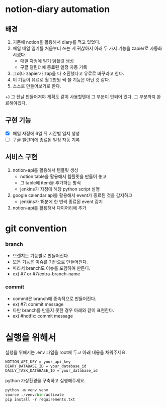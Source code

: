 # notion-diary automation

## 배경
1. 기존에 notion을 활용해서 diary를 적고 있었다.
2. 매일 매일 일기를 처음부터 쓰는 게 귀찮아서 아래 두 가지 기능을 zapier로 자동화시켰다.
   - 매일 자정에 일기 템플릿 생성 
   - 구글 캘린더에 종료된 일정 자동 기록
3. 그러나 zapier가 zap을 다 소진했다고 유료로 바꾸라고 한다.
4. 이 기능이 유료로 월 2만원 씩 쓸 기능은 아닌 것 같다.
5. 스스로 만들어보기로 한다.

+) 그 전날 만들어져야 계획도 같이 사용할텐데 그 부분이 안되어 있다. 그 부분까지 완료해야겠다.

## 구현 기능
- [X] 매일 자정에 6일 뒤 시간별 일지 생성
- [ ] 구글 캘린더에 종료된 일정 자동 기록 

## 서비스 구현
1. notion-api를 활용해서 템플릿 생성
   - notion table을 활용해서 템플릿을 만들어 놓고
   - 그 table에 item을 추가하는 방식
   - jenkins가 자정에 해당 python script 실행
2. google calendar api를 활용해서 event가 종료된 것을 감지하고
   - jenkins가 15분에 한 번씩 종료된 event 감지
3. notion-api를 활용해서 다이어리에 추가


# git convention

### branch
- 브랜치는 기능별로 만들어진다. 
- 모든 기능은 이슈를 기반으로 만들어진다.
- 따라서 branch도 이슈를 포함하여 만든다.
- ex) #7 or #7/extra-branch-name

### commit
- commit은 branch에 종속적으로 만들어진다.
- ex) #7: commit message
- 다만 branch를 만들지 못한 경우 아래와 같이 표현한다.
- ex) #hotfix: commit message

# 실행을 위해서
실행을 위해서는 
.env 파일을 root에 두고 아래 내용을 채워주세요.

```commandline
NOTION_API_KEY = your_api_key
DIARY_DATABASE_ID = your_database_id
DAILY_TASK_DATABASE_ID = your_database_id
```

python 가상환경을 구축하고 실행해주세요.
```python
python -m venv venv 
source ./venv/bin/activate
pip install -r requirements.txt
```